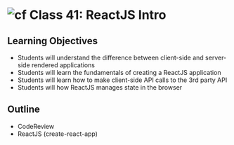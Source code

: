 # ![cf](http://i.imgur.com/7v5ASc8.png) Class 41: ReactJS Intro

## Learning Objectives

- Students will understand the difference between client-side and server-side rendered applications
- Students will learn the fundamentals of creating a ReactJS application
- Students will learn how to make client-side API calls to the 3rd party API
- Students will how ReactJS manages state in the browser

## Outline
- CodeReview
- ReactJS (create-react-app)
<!-- [Hyperlinks]  -->


<!-- links -->
<!-- [Hyperlinks]: To supporting materials -->

